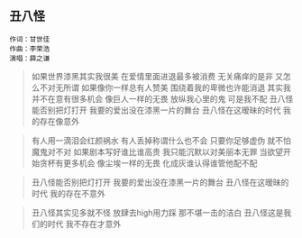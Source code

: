 ## 丑八怪

```
作词：甘世佳 
作曲：李荣浩
演唱：薛之谦
```

> 如果世界漆黑其实我很美
> 在爱情里面进退最多被消费
> 无关痛痒的是非
> 又怎么不对无所谓
> 如果像你一样总有人赞美
> 围绕着我的卑微也许能消退
> 其实我并不在意有很多机会
> 像巨人一样的无畏
> 放纵我心里的鬼
> 可是我不配
> 丑八怪能否别把灯打开
> 我要的爱出没在漆黑一片的舞台
> 丑八怪在这暧昧的时代
> 我的存在像意外

> 有人用一滴泪会红颜祸水
> 有人丢掉称谓什么也不会
> 只要你足够虚伪
> 就不怕魔鬼对不对
> 如果剧本写好谁比谁高贵
> 我只能沉默以对美丽本无罪
> 当欲望开始贪杯有更多机会
> 像尘埃一样的无畏
> 化成灰谁认得谁管他配不配

> 丑八怪能否别把灯打开
> 我要的爱出没在漆黑一片的舞台
> 丑八怪在这暧昧的时代
> 我的存在不意外

> 丑八怪其实见多就不怪
> 放肆去high用力踩
> 那不堪一击的洁白
> 丑八怪这是我们的时代
> 我不存在才意外

